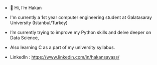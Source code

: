 - 👋 Hi, I’m Hakan
-  I'm currently a 1st year computer engineering student at Galatasaray University (Istanbul/Turkey)
-  I’m currently trying to improve my Python skills and delve deeper on Data Science,
-  Also learning C as a part of my university syllabus.

-  LinkedIn : https://www.linkedin.com/in/hakansavass/

<!---
savashakan22/savashakan22 is a ✨ special ✨ repository because its `README.md` (this file) appears on your GitHub profile.
You can click the Preview link to take a look at your changes.
--->

